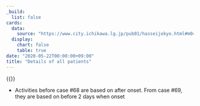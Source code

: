 ```yaml
---
_build:
  list: false
cards:
  data:
    source: "https://www.city.ichikawa.lg.jp/pub01/hasseijokyo.html#m04"
  display:
    chart: false
    table: true
date: "2020-05-22T00:00:00+09:00"
title: "Details of all patients"
---
```


{{<table src="details_of_patients">}}

- Activities before case #68 are based on after onset. From case #69, they are based on before 2 days when onset
